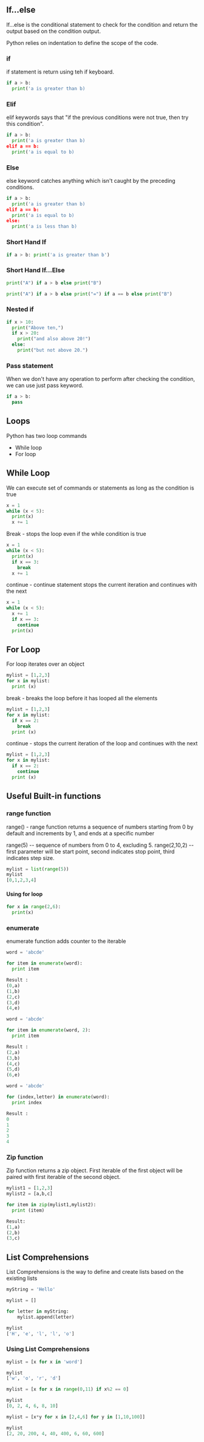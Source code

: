 ## If...else

If...else is the conditional statement to check for the condition and return the output based on the condition output.

Python relies on indentation to define the scope of the code.

### if

if statement is return using teh if keyboard.

```python
if a > b:
  print('a is greater than b)
```

### Elif 

elif keywords says that "if the previous conditions were not true, then try this condition".

```python
if a > b:
  print('a is greater than b)
elif a == b:
  print('a is equal to b)
```

### Else

else keyword catches anything which isn't caught by the preceding conditions.

```python
if a > b:
  print('a is greater than b)
elif a == b:
  print('a is equal to b)
else:
  print('a is less than b)
```

### Short Hand If

```python
if a > b: print('a is greater than b')
```

### Short Hand If...Else

```python
print("A") if a > b else print("B")
```

```python
print("A") if a > b else print("=") if a == b else print("B")
```

### Nested if

```python
if x > 10:
  print("Above ten,")
  if x > 20:
    print("and also above 20!")
  else:
    print("but not above 20.")
```

### Pass statement

When we don't have any operation to perform after checking the condition, we can use just pass keyword.

```python
if a > b:
  pass
```

## Loops

Python has two loop commands
* While loop
* For loop

## While Loop

We can execute set of commands or statements as long as the condition is true

```python
x = 1
while (x < 5):
  print(x)
  x += 1
```

Break - stops the loop even if the while condition is true

```python
x = 1
while (x < 5):
  print(x)
  if x == 3:
    break
  x += 1
```

continue - continue statement stops the current iteration and continues with the next

```python
x = 1
while (x < 5):
  x += 1
  if x == 3:
    continue
  print(x)
```
## For Loop

For loop iterates over an object

```python
mylist = [1,2,3]
for x in mylist:
  print (x)
```

break - breaks the loop before it has looped all the elements

```python
mylist = [1,2,3]
for x in mylist:
  if x == 2:
    break
  print (x)
```

continue - stops the current iteration of the loop and continues with the next 

```python
mylist = [1,2,3]
for x in mylist:
  if x == 2:
    continue
  print (x)
```

## Useful Built-in functions

### range function
range() - range function returns a sequence of numbers starting from 0 by default and increments by 1, and ends at a specific number

range(5) -- sequence of numbers from 0 to 4, excluding 5.
range(2,10,2)  -- first parameter will be start point, second indicates stop point, third indicates step size.

```python
mylist = list(range(5))
mylist
[0,1,2,3,4] 
```

#### Using for loop
```python
for x in range(2,6):
  print(x)
```

### enumerate

enumerate function adds counter to the iterable

```python
word = 'abcde'

for item in enumerate(word):
  print item

Result :
(0,a)
(1,b)
(2,c)
(3,d)
(4,e)

```

```python
word = 'abcde'

for item in enumerate(word, 2):
  print item

Result :
(2,a)
(3,b)
(4,c)
(5,d)
(6,e)
```

```python
word = 'abcde'

for (index,letter) in enumerate(word):
  print index

Result :
0
1
2
3
4

```

### Zip function

Zip function returns a zip object. First iterable of the first object will be paired with first iterable of the second object.

```python
mylist1 = [1,2,3]
mylist2 = [a,b,c]

for item in zip(mylist1,mylist2):
  print (item)

Result:
(1,a)
(2,b)
(3,c)
```
## List Comprehensions

List Comprehensions is the way to define and create lists based on the existing lists

```python
myString = 'Hello'

mylist = []

for letter in myString:
    mylist.append(letter)

mylist
['H', 'e', 'l', 'l', 'o']
```

### Using List Comprehensions

```python
mylist = [x for x in 'word']

mylist
['w', 'o', 'r', 'd']
```

```python
mylist = [x for x in range(0,11) if x%2 == 0]

mylist
[0, 2, 4, 6, 8, 10]
```

```python
mylist = [x*y for x in [2,4,6] for y in [1,10,100]]

mylist
[2, 20, 200, 4, 40, 400, 6, 60, 600]
```